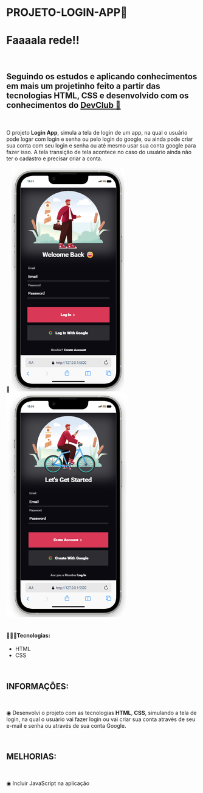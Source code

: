 # PROJETO-LOGIN-APP📱 

<h1>Faaaala rede!!</h1>
<br>
<h2>Seguindo os estudos e aplicando conhecimentos em mais um projetinho feito a partir das tecnologias HTML, CSS e desenvolvido com os conhecimentos do <a href="http://rodolfomori.com.br/devclub">DevClub 🥑 </a> <br></h2>
<br>
<br>
<p✅>O projeto <b>Login App</b>, simula a tela de login de um app, na qual o usuário pode logar com login e senha ou pelo login do google, ou ainda pode criar sua conta com seu login e senha ou até mesmo usar sua conta google para fazer isso. 
  A tela transição de tela acontece no caso do usuário ainda não ter o cadastro e precisar criar a conta.
<br>
<br>
📸
<img src="https://github.com/Edivania88Duarte/Login-App/blob/main/Assets/TELA%20LOGIN%20APP.png?raw=true"> <img src="https://github.com/Edivania88Duarte/Login-App/blob/main/Assets/TELA%20LOGIN%20APP2.png?raw=true">
<br>

<br>

<h4>👩🏼‍💻Tecnologias:</h4>

- HTML
- CSS
<br>
<h2>INFORMAÇÕES:</h2>
<br>
<p> ◉ Desenvolvi o projeto com as tecnologias <strong>HTML</strong>, <strong>CSS</strong>, simulando a tela de login, na qual o usuário vai fazer login ou vai criar sua conta através de seu e-mail e senha ou através de sua conta Google.</p>
<br>
<h2>MELHORIAS:</h2>
<br> 
<p> ◉ Incluir JavaScript na aplicação </p>

